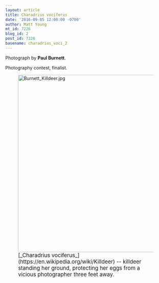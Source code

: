 ```yaml
---
layout: article
title: Charadrius vociferus
date: '2016-09-05 12:00:00 -0700'
author: Matt Young
mt_id: 7226
blog_id: 2
post_id: 7226
basename: charadrius_voci_2
---
```

Photograph by **Paul Burnett**.

Photography contest, finalist.

<figure>
<img src="http://pandasthumb.org/archives/2016/07/12/Burnett_Killdeer.jpg" alt="Burnett_Killdeer.jpg" width="600" height="555" />
<figcaption markdown="span">
<big>[_Charadrius vociferus_](https://en.wikipedia.org/wiki/Killdeer) --  killdeer standing her ground, protecting her eggs from a vicious photographer three feet away.</big>

</figcaption>
</figure>

